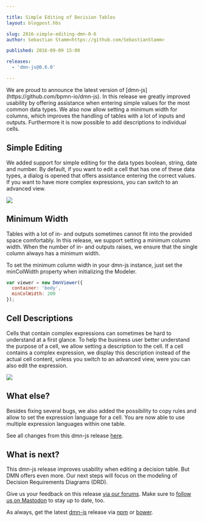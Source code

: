 ```yaml
---

title: Simple Editing of Decision Tables
layout: blogpost.hbs

slug: 2016-simple-editing-dmn-0-6
author: Sebastian Stamm<https://github.com/SebastianStamm>

published: 2016-09-09 15:00

releases:
  - 'dmn-js@0.6.0'

---
```



<!--
  - simple mode with editors for booleans, strings, dates and numbers
  - minimum width
  - copy rules
  - setting expression language
  - descriptions for cells
  - expression language for cells
-->

<p class="introduction">
  We are proud to announce the latest version of [dmn-js](https://github.com/bpmn-io/dmn-js). In this release we greatly improved usability by offering assistance when entering simple values for the most common data types. We also now allow setting a minimum width for columns, which improves the handling of tables with a lot of inputs and outputs. Furthermore it is now possible to add descriptions to individual cells.
</p>

<!-- continue -->


## Simple Editing

We added support for simple editing for the data types boolean, string, date and number. By default, if you want to edit a cell that has one of these data types, a dialog is opened that offers assistance entering the correct values. If you want to have more complex expressions, you can switch to an advanced view.

<div class="figure">
  <img src="{{ assets }}/attachments/blog/2016/014-simple-mode.gif">
</div>

## Minimum Width

Tables with a lot of in- and outputs sometimes cannot fit into the provided space comfortably. In this release, we support setting a minimum column width. When the number of in- and outputs raises, we ensure that the single column always has a minimum width.

To set the minimum column width in your dmn-js instance, just set the minColWidth property when initializing the Modeler.

```javascript
var viewer = new DmnViewer({
  container: 'body',
  minColWidth: 200
});
```

## Cell Descriptions

Cells that contain complex expressions can sometimes be hard to understand at a first glance. To help the business user better understand the purpose of a cell, we allow setting a description to the cell. If a cell contains a complex expression, we display this description instead of the actual cell content, unless you switch to an advanced view, were you can also edit the expression.

<div class="figure">
  <img src="{{ assets }}/attachments/blog/2016/014-cell-descriptions.png">
</div>

## What else?

Besides fixing several bugs, we also added the possibility to copy rules and allow to set the expression language for a cell. You are now able to use multiple expression languages within one table.

See all changes from this dmn-js release [here](https://github.com/bpmn-io/dmn-js/milestone/3?closed=1).

## What is next?

This dmn-js release improves usability when editing a decision table. But DMN offers even more.
Our next steps will focus on the modeling of Decision Requirements Diagrams (DRD).

Give us your feedback on this release [via our forums](https://forum.bpmn.io). Make sure to [follow us on Mastodon](https://fosstodon.org/@bpmn_io) to stay up to date, too.

As always, get the latest [dmn-js](https://github.com/bpmn-io/dmn-js) release via [npm](https://www.npmjs.com/package/dmn-js) or [bower](https://github.com/bpmn-io/bower-dmn-js).
